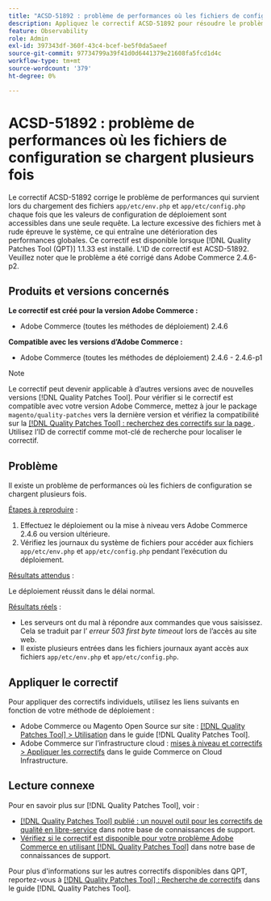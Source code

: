```yaml
---
title: "ACSD-51892 : problème de performances où les fichiers de configuration se chargent plusieurs fois"
description: Appliquez le correctif ACSD-51892 pour résoudre le problème de performances Adobe Commerce en raison duquel les fichiers de configuration se chargent plusieurs fois pendant le déploiement.
feature: Observability
role: Admin
exl-id: 397343df-360f-43c4-bcef-be5f0da5aeef
source-git-commit: 97734799a39f41d0d6441379e21608fa5fcd1d4c
workflow-type: tm+mt
source-wordcount: '379'
ht-degree: 0%

---
```


# ACSD-51892 : problème de performances où les fichiers de configuration se chargent plusieurs fois

Le correctif ACSD-51892 corrige le problème de performances qui survient lors du chargement des fichiers `app/etc/env.php` et `app/etc/config.php` chaque fois que les valeurs de configuration de déploiement sont accessibles dans une seule requête. La lecture excessive des fichiers met à rude épreuve le système, ce qui entraîne une détérioration des performances globales. Ce correctif est disponible lorsque [!DNL Quality Patches Tool (QPT)] 1.1.33 est installé. L’ID de correctif est ACSD-51892. Veuillez noter que le problème a été corrigé dans Adobe Commerce 2.4.6-p2.

## Produits et versions concernés

**Le correctif est créé pour la version Adobe Commerce :**

* Adobe Commerce (toutes les méthodes de déploiement) 2.4.6

**Compatible avec les versions d’Adobe Commerce :**

* Adobe Commerce (toutes les méthodes de déploiement) 2.4.6 - 2.4.6-p1

>[!NOTE]
>
>Le correctif peut devenir applicable à d’autres versions avec de nouvelles versions [!DNL Quality Patches Tool]. Pour vérifier si le correctif est compatible avec votre version Adobe Commerce, mettez à jour le package `magento/quality-patches` vers la dernière version et vérifiez la compatibilité sur la [[!DNL Quality Patches Tool] : recherchez des correctifs sur la page ](https://experienceleague.adobe.com/tools/commerce-quality-patches/index.html?lang=fr). Utilisez l’ID de correctif comme mot-clé de recherche pour localiser le correctif.

## Problème

Il existe un problème de performances où les fichiers de configuration se chargent plusieurs fois.

<u>Étapes à reproduire</u> :

1. Effectuez le déploiement ou la mise à niveau vers Adobe Commerce 2.4.6 ou version ultérieure.
1. Vérifiez les journaux du système de fichiers pour accéder aux fichiers `app/etc/env.php` et `app/etc/config.php` pendant l’exécution du déploiement.

<u>Résultats attendus</u> :

Le déploiement réussit dans le délai normal.

<u>Résultats réels</u> :

* Les serveurs ont du mal à répondre aux commandes que vous saisissez. Cela se traduit par l’ *erreur 503 first byte timeout* lors de l’accès au site web.
* Il existe plusieurs entrées dans les fichiers journaux ayant accès aux fichiers `app/etc/env.php` et `app/etc/config.php`.

## Appliquer le correctif

Pour appliquer des correctifs individuels, utilisez les liens suivants en fonction de votre méthode de déploiement :

* Adobe Commerce ou Magento Open Source sur site : [[!DNL Quality Patches Tool] > Utilisation](https://experienceleague.adobe.com/docs/commerce-operations/tools/quality-patches-tool/usage.html?lang=fr) dans le guide [!DNL Quality Patches Tool].
* Adobe Commerce sur l’infrastructure cloud : [mises à niveau et correctifs > Appliquer les correctifs](https://experienceleague.adobe.com/docs/commerce-cloud-service/user-guide/develop/upgrade/apply-patches.html?lang=fr) dans le guide Commerce on Cloud Infrastructure.

## Lecture connexe

Pour en savoir plus sur [!DNL Quality Patches Tool], voir :

* [[!DNL Quality Patches Tool] publié : un nouvel outil pour les correctifs de qualité en libre-service](/help/announcements/adobe-commerce-announcements/magento-quality-patches-released-new-tool-to-self-serve-quality-patches.md) dans notre base de connaissances de support.
* [Vérifiez si le correctif est disponible pour votre problème Adobe Commerce en utilisant  [!DNL Quality Patches Tool]](/help/support-tools/patches-available-in-qpt-tool/check-patch-for-magento-issue-with-magento-quality-patches.md) dans notre base de connaissances de support.

Pour plus d&#39;informations sur les autres correctifs disponibles dans QPT, reportez-vous à [[!DNL Quality Patches Tool] : Recherche de correctifs](https://experienceleague.adobe.com/tools/commerce-quality-patches/index.html?lang=fr) dans le guide [!DNL Quality Patches Tool].
